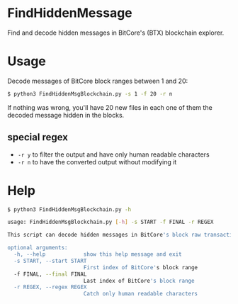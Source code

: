 # FindHiddenMessage
Find and decode hidden messages in BitCore's (BTX) blockchain explorer.

# Usage
Decode messages of BitCore block ranges between 1 and 20:

```bash
$ python3 FindHiddenMsgBlockchain.py -s 1 -f 20 -r n
```
If nothing was wrong, you'll have 20 new files in each one of them the decoded message hidden in the blocks.

## special regex
* ``-r y`` to filter the output and have only human readable characters
* ``-r n`` to have the converted output without modifying it

# Help

```sh
$ python3 FindHiddenMsgBlockchain.py -h

usage: FindHiddenMsgBlockchain.py [-h] -s START -f FINAL -r REGEX

This script can decode hidden messages in BitCore's block raw transactions

optional arguments:
  -h, --help            show this help message and exit
  -s START, --start START
                        First index of BitCore's block range
  -f FINAL, --final FINAL
                        Last index of BitCore's block range
  -r REGEX, --regex REGEX
                        Catch only human readable characters
```
